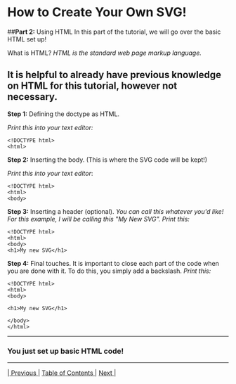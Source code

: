 # How to Create Your Own SVG!
##**Part 2:** Using HTML
In this part of the tutorial, we will go over the basic HTML set up!

What is HTML? *HTML is the standard web page markup language.*

It is helpful to already have previous knowledge on HTML for this tutorial, however not necessary.
---
**Step 1:** Defining the doctype as HTML.

*Print this into your text editor:*
```
<!DOCTYPE html>
<html>
  ```
**Step 2:** Inserting the body. (This is where the SVG code will be kept!)
  
*Print this into your text editor*:
  ```
<!DOCTYPE html>
<html>
<body>
  ```
**Step 3:** Inserting a header (optional).
 *You can call this whatever you'd like! For this example, I will be calling this "My New SVG". Print this:*
```
<!DOCTYPE html>
<html>
<body>
<h1>My new SVG</h1>
  ```
**Step 4:** Final touches.
It is important to close each part of the code when you are done with it. To do this, you simply add a backslash.
*Print this:*
```
<!DOCTYPE html>
<html>
<body>
  
<h1>My new SVG</h1>
  
</body>
</html>
  ```
---
### You just set up basic HTML code!
---
|[ Previous ](Page4.md) |   [ Table of Contents ](README.md)  |  [ Next ](Page6.md)|
  
